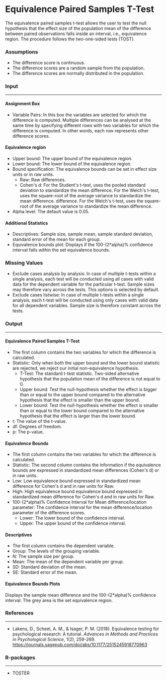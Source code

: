Equivalence Paired Samples T-Test
==========================

The equivalence paired samples t-test allows the user to test the null hypothesis that the effect size of the population mean of the difference between paired observations falls inside an interval, i.e., equivalence region. The procedure follows the two-one-sided tests (TOST).

### Assumptions
- The difference score is continuous.
- The difference scores are a random sample from the population.
- The difference scores are normally distributed in the population.

### Input
-------
#### Assignment Box
- Variable Pairs: In this box the variables are selected for which the difference is computed. Multiple differences can be analysed at the same time by specifying different rows with two variables for which the difference is computed. In other words, each row represents other difference scores.

#### Equivalence region
- Upper bound: The upper bound of the equivalence region.
- Lower bound: The lower bound of the equivalence region.
- Bound specification:  The equivalence bounds can be set in effect size units or in raw units.
  - Raw: Raw differences.
  - Cohen's d: For the Student's t-test, uses the pooled standard deviation to standardize the mean difference. For the Welch's t-test, uses the square-root of the average variance to standardize the mean difference. difference. For the Welch's t-test, uses the square-root of the average variance to standardize the mean difference.
- Alpha level: The default value is 0.05.

#### Additional Statistics
- Descriptives: Sample size, sample mean, sample standard deviation, standard error of the mean for each group.
- Equivalence bounds plot: Displays if the 100-(2*alpha)% confidence interval falls within the set equivalence bounds.

### Missing Values
 - Exclude cases analysis by analysis: In case of multiple t-tests within a single analysis, each test will be conducted using all cases with valid data for the dependent variable for the particular t-test. Sample sizes may therefore vary across the tests. This options is selected by default.
 - Exclude cases listwise: In case of multiple t-tests within a single analysis, each t-test will be conducted using only cases with valid data for all dependent variables. Sample size is therefore constant across the tests.

### Output
-------

#### Equivalence Paired Samples T-Test
- The first column contains the two variables for which the difference is calculated.
- Statistic: Only when both the upper bound and the lower bound statistic are rejected, we reject our initial non-equivalence hypothesis.
  - T-Test: The standard t-test statistic. Two-sided alternative hypothesis that the population mean of the difference is not equal to 0.
  - Upper bound: Test the null-hypothesis whether the effect is bigger than or equal to the upper bound compared to the alternative hypothesis that the effect is smaller than the upper bound.
  - Lower bound: Test the null-hypothesis whether the effect is smaller than or equal to the lower bound compared to the alternative hypothesis that the effect is larger than the lower bound.
- t: The value of the t-value.
- df: Degrees of freedom.
- p: The p-value.

#### Equivalence Bounds
- The first column contains the two variables for which the difference is calculated.
- Statistic: The second column contains the information if the equivalence bounds are expressed in standardized mean differences (Cohen's d) or in raw units.
- Low: Low equivalence bound expressed in standardized mean difference for Cohen's d and in raw units for Raw.
- High: High equivalence bound equivalence bound expressed in standardized mean difference for Cohen's d and in raw units for Raw.
- 100-(2*alpha)% Confidence Interval for Mean difference/location parameter: The confidence interval for the mean difference/location parameter of the difference scores.
  - Lower: The lower bound of the confidence interval.
  - Upper: The upper bound of the confidence interval.

#### Descriptives
- The first column contains the dependent variable.
- Group: The levels of the grouping variable.
- N: The sample size per group.
- Mean: The mean of the dependent variable per group.
- SD: Standard deviation of the mean.
- SE: Standard error of the mean.

#### Equivalence Bounds Plots
Displays the sample mean difference and the 100-(2*alpha)% confidence interval. The grey area is the set equivalence region.

### References
-------
- Lakens, D., Scheel, A. M., & Isager, P. M. (2018). Equivalence testing for psychological research: A tutorial. *Advances in Methods and Practices in Psychological Science*, 1(2), 259-269. <a href="https://journals.sagepub.com/doi/abs/10.1177/2515245918770963">https://journals.sagepub.com/doi/abs/10.1177/2515245918770963</a>

### R-packages
---
- TOSTER
